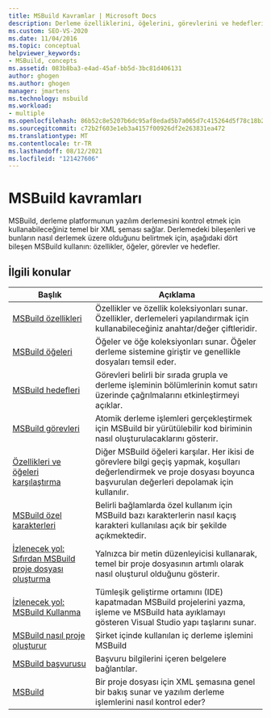 ```yaml
---
title: MSBuild Kavramlar | Microsoft Docs
description: Derleme özelliklerini, öğelerini, görevlerini ve hedeflerini MSBuild bileşenleri ve işlemleri belirtmeyi öğrenin.
ms.custom: SEO-VS-2020
ms.date: 11/04/2016
ms.topic: conceptual
helpviewer_keywords:
- MSBuild, concepts
ms.assetid: 083b8ba3-e4ad-45af-bb5d-3bc81d406131
author: ghogen
ms.author: ghogen
manager: jmartens
ms.technology: msbuild
ms.workload:
- multiple
ms.openlocfilehash: 86b52c8e5207b6dc95af8edad5b7a065d7c415264d5f78c18b269efffd57df08
ms.sourcegitcommit: c72b2f603e1eb3a4157f00926df2e263831ea472
ms.translationtype: MT
ms.contentlocale: tr-TR
ms.lasthandoff: 08/12/2021
ms.locfileid: "121427606"
---
```

# <a name="msbuild-concepts"></a>MSBuild kavramları

MSBuild, derleme platformunun yazılım derlemesini kontrol etmek için kullanabileceğiniz temel bir XML şeması sağlar. Derlemedeki bileşenleri ve bunların nasıl derlemek üzere olduğunu belirtmek için, aşağıdaki dört bileşen MSBuild kullanın: özellikler, öğeler, görevler ve hedefler.

## <a name="related-topics"></a>İlgili konular

| Başlık | Açıklama |
| - | - |
| [MSBuild özellikleri](../msbuild/msbuild-properties.md) | Özellikler ve özellik koleksiyonları sunar. Özellikler, derlemeleri yapılandırmak için kullanabileceğiniz anahtar/değer çiftleridir. |
| [MSBuild öğeleri](../msbuild/msbuild-items.md) | Öğeler ve öğe koleksiyonları sunar. Öğeler derleme sistemine giriştir ve genellikle dosyaları temsil eder. |
| [MSBuild hedefleri](../msbuild/msbuild-targets.md) | Görevleri belirli bir sırada grupla ve derleme işleminin bölümlerinin komut satırı üzerinde çağrılmalarını etkinleştirmeyi açıklar. |
| [MSBuild görevleri](../msbuild/msbuild-tasks.md) | Atomik derleme işlemleri gerçekleştirmek için MSBuild bir yürütülebilir kod biriminin nasıl oluşturulacaklarını gösterir. |
| [Özellikleri ve öğeleri karşılaştırma](../msbuild/comparing-properties-and-items.md) | Diğer MSBuild öğeleri karşılar. Her ikisi de görevlere bilgi geçiş yapmak, koşulları değerlendirmek ve proje dosyası boyunca başvurulan değerleri depolamak için kullanılır. |
| [MSBuild özel karakterleri](../msbuild/msbuild-special-characters.md) | Belirli bağlamlarda özel kullanım için MSBuild bazı karakterlerin nasıl kaçış karakteri kullanılası açık bir şekilde açıkmektedir. |
| [İzlenecek yol: Sıfırdan MSBuild proje dosyası oluşturma](../msbuild/walkthrough-creating-an-msbuild-project-file-from-scratch.md) | Yalnızca bir metin düzenleyicisi kullanarak, temel bir proje dosyasının artımlı olarak nasıl oluşturul olduğunu gösterir. |
| [İzlenecek yol: MSBuild Kullanma](../msbuild/walkthrough-using-msbuild.md) | Tümleşik geliştirme ortamını (IDE) kapatmadan MSBuild projelerini yazma, işleme ve MSBuild hata ayıklamayı gösteren Visual Studio yapı taşlarını sunar. |
| [MSBuild nasıl proje oluşturur](build-process-overview.md) | Şirket içinde kullanılan iç derleme işlemini MSBuild |
| [MSBuild başvurusu](../msbuild/msbuild-reference.md) | Başvuru bilgilerini içeren belgelere bağlantılar. |
| [MSBuild](../msbuild/msbuild.md) | Bir proje dosyası için XML şemasına genel bir bakış sunar ve yazılım derleme işlemlerini nasıl kontrol eder? |
